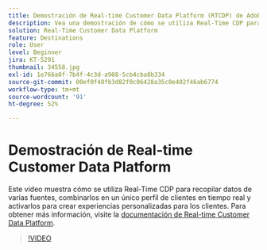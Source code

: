 ```yaml
---
title: Demostración de Real-time Customer Data Platform (RTCDP) de Adobe
description: Vea una demostración de cómo se utiliza Real-Time CDP para recopilar datos de múltiples fuentes, fusionar esos datos en un único perfil del cliente en tiempo real y activar esos datos para crear experiencias de cliente personalizadas.
solution: Real-Time Customer Data Platform
feature: Destinations
role: User
level: Beginner
jira: KT-5291
thumbnail: 34558.jpg
exl-id: 1e766a0f-7b4f-4c3d-a908-5cb4cba8b334
source-git-commit: 00ef0f40fb3d82f0c06428a35c0e402f46ab6774
workflow-type: tm+mt
source-wordcount: '91'
ht-degree: 52%

---
```


# Demostración de Real-time Customer Data Platform

Este vídeo muestra cómo se utiliza Real-Time CDP para recopilar datos de varias fuentes, combinarlos en un único perfil de clientes en tiempo real y activarlos para crear experiencias personalizadas para los clientes. Para obtener más información, visite la [documentación de Real-time Customer Data Platform](https://experienceleague.adobe.com/docs/experience-platform/rtcdp/overview.html?lang=es).

>[!VIDEO](https://video.tv.adobe.com/v/34558?learn=on)

